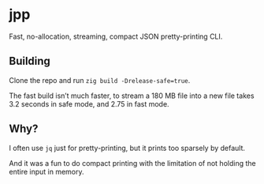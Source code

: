 # jpp

Fast, no-allocation, streaming, compact JSON pretty-printing CLI.

## Building
Clone the repo and run `zig build -Drelease-safe=true`.

The fast build isn’t much faster, to stream a 180 MB file into a new file takes 3.2 seconds in safe mode, and 2.75 in fast mode.


## Why?
I often use `jq` just for pretty-printing, but it prints too sparsely by default.

And it was a fun to do compact printing with the limitation of not holding the entire input in memory.
